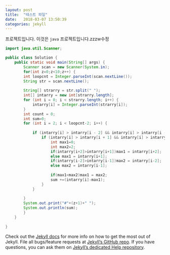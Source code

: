 ```yaml
---
layout: post
title:  "테스트 파일"
date:   2018-03-07 13:50:39
categories: jekyll
---
```

프로젝트입니다.
이것은 `java` 프로젝트입니다.zzzw수정


```java
import java.util.Scanner;

public class Solution {
    public static void main(String[] args) {
        Scanner scan = new Scanner(System.in);
        for(int z=0;z<10;z++) {
        int loopcnt = Integer.parseInt(scan.nextLine());
        String str = scan.nextLine();
         
        String[] strarry = str.split(" ");
        int[] intarry = new int[strarry.length];
        for (int i = 0; i < strarry.length; i++) {
            intarry[i] = Integer.parseInt(strarry[i]);
        }
        int count = 0;
        int sum=0;
        for (int i = 2; i < loopcnt-2; i++) {
 
            if (intarry[i] > intarry[i - 2] && intarry[i] > intarry[i - 1]) {
                if (intarry[i] > intarry[i + 1] && intarry[i] > intarry[i + 2]) {
                    int max1=0;
                    int max2=2;
                    if(intarry[i+2]>intarry[i+1])max1 = intarry[i+2];
                    else max1 = intarry[i+1];
                    if(intarry[i-2]>intarry[i-1])max2 = intarry[i-2];
                    else max2 = intarry[i-1];
                     
                    if(max1<max2)max1 = max2;
                    sum +=(intarry[i]-max1);
                }
            }
 
        }
        System.out.print("#"+(z+1)+" ");
        System.out.println(sum);
        }
    }
     
}
```
Check out the [Jekyll docs][jekyll] for more info on how to get the most out of Jekyll. File all bugs/feature requests at [Jekyll’s GitHub repo][jekyll-gh]. If you have questions, you can ask them on [Jekyll’s dedicated Help repository][jekyll-help].

[jekyll]:      http://jekyllrb.com
[jekyll-gh]:   https://github.com/jekyll/jekyll
[jekyll-help]: https://github.com/jekyll/jekyll-help
